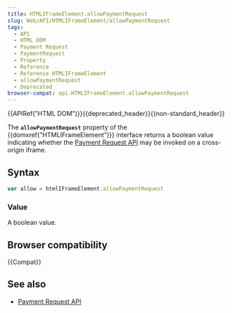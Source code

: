```yaml
---
title: HTMLIFrameElement.allowPaymentRequest
slug: Web/API/HTMLIFrameElement/allowPaymentRequest
tags:
  - API
  - HTML DOM
  - Payment Request
  - PaymentRequest
  - Property
  - Reference
  - Reference HTMLIFrameElement
  - allowPaymentRequest
  - Deprecated
browser-compat: api.HTMLIFrameElement.allowPaymentRequest
---
```

{{APIRef("HTML DOM")}}{{deprecated_header}}{{non-standard_header}}

The **`allowPaymentRequest`** property of the
{{domxref("HTMLIFrameElement")}} interface returns a boolean value indicating
whether the [Payment Request
API](/en-US/docs/Web/API/Payment_Request_API) may be invoked on a cross-origin iframe.

## Syntax

```js
var allow = htmlIFrameElement.allowPaymentRequest
```

### Value

A boolean value.

## Browser compatibility

{{Compat}}

## See also

- [Payment Request API](/en-US/docs/Web/API/Payment_Request_API)
